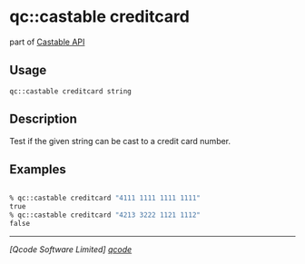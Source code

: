 qc::castable creditcard
==============

part of [Castable API](../castable.md)

Usage
-----
`qc::castable creditcard string`

Description
-----------
Test if the given string can be cast to a credit card number.

Examples
--------
```tcl

% qc::castable creditcard "4111 1111 1111 1111"
true
% qc::castable creditcard "4213 3222 1121 1112"
false
```

----------------------------------
*[Qcode Software Limited] [qcode]*

[qcode]: http://www.qcode.co.uk "Qcode Software"